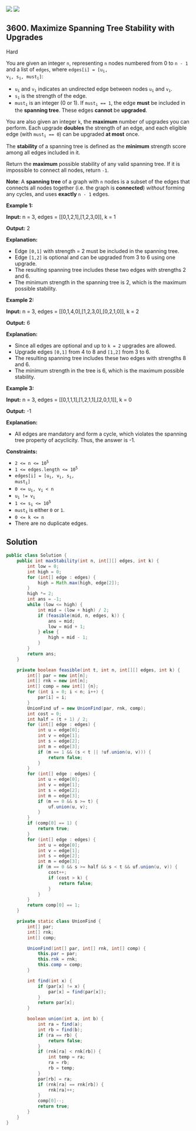 [![](https://img.shields.io/github/stars/javadev/LeetCode-in-Java?label=Stars&style=flat-square)](https://github.com/javadev/LeetCode-in-Java)
[![](https://img.shields.io/github/forks/javadev/LeetCode-in-Java?label=Fork%20me%20on%20GitHub%20&style=flat-square)](https://github.com/javadev/LeetCode-in-Java/fork)

## 3600\. Maximize Spanning Tree Stability with Upgrades

Hard

You are given an integer `n`, representing `n` nodes numbered from 0 to `n - 1` and a list of `edges`, where <code>edges[i] = [u<sub>i</sub>, v<sub>i</sub>, s<sub>i</sub>, must<sub>i</sub>]</code>:

*   <code>u<sub>i</sub></code> and <code>v<sub>i</sub></code> indicates an undirected edge between nodes <code>u<sub>i</sub></code> and <code>v<sub>i</sub></code>.
*   <code>s<sub>i</sub></code> is the strength of the edge.
*   <code>must<sub>i</sub></code> is an integer (0 or 1). If <code>must<sub>i</sub> == 1</code>, the edge **must** be included in the **spanning tree**. These edges **cannot** be **upgraded**.

You are also given an integer `k`, the **maximum** number of upgrades you can perform. Each upgrade **doubles** the strength of an edge, and each eligible edge (with <code>must<sub>i</sub> == 0</code>) can be upgraded **at most** once.

The **stability** of a spanning tree is defined as the **minimum** strength score among all edges included in it.

Return the **maximum** possible stability of any valid spanning tree. If it is impossible to connect all nodes, return `-1`.

**Note**: A **spanning tree** of a graph with `n` nodes is a subset of the edges that connects all nodes together (i.e. the graph is **connected**) _without_ forming any cycles, and uses **exactly** `n - 1` edges.

**Example 1:**

**Input:** n = 3, edges = \[\[0,1,2,1],[1,2,3,0]], k = 1

**Output:** 2

**Explanation:**

*   Edge `[0,1]` with strength = 2 must be included in the spanning tree.
*   Edge `[1,2]` is optional and can be upgraded from 3 to 6 using one upgrade.
*   The resulting spanning tree includes these two edges with strengths 2 and 6.
*   The minimum strength in the spanning tree is 2, which is the maximum possible stability.

**Example 2:**

**Input:** n = 3, edges = \[\[0,1,4,0],[1,2,3,0],[0,2,1,0]], k = 2

**Output:** 6

**Explanation:**

*   Since all edges are optional and up to `k = 2` upgrades are allowed.
*   Upgrade edges `[0,1]` from 4 to 8 and `[1,2]` from 3 to 6.
*   The resulting spanning tree includes these two edges with strengths 8 and 6.
*   The minimum strength in the tree is 6, which is the maximum possible stability.

**Example 3:**

**Input:** n = 3, edges = \[\[0,1,1,1],[1,2,1,1],[2,0,1,1]], k = 0

**Output:** \-1

**Explanation:**

*   All edges are mandatory and form a cycle, which violates the spanning tree property of acyclicity. Thus, the answer is -1.

**Constraints:**

*   <code>2 <= n <= 10<sup>5</sup></code>
*   <code>1 <= edges.length <= 10<sup>5</sup></code>
*   <code>edges[i] = [u<sub>i</sub>, v<sub>i</sub>, s<sub>i</sub>, must<sub>i</sub>]</code>
*   <code>0 <= u<sub>i</sub>, v<sub>i</sub> < n</code>
*   <code>u<sub>i</sub> != v<sub>i</sub></code>
*   <code>1 <= s<sub>i</sub> <= 10<sup>5</sup></code>
*   <code>must<sub>i</sub></code> is either `0` or `1`.
*   `0 <= k <= n`
*   There are no duplicate edges.

## Solution

```java
public class Solution {
    public int maxStability(int n, int[][] edges, int k) {
        int low = 0;
        int high = 0;
        for (int[] edge : edges) {
            high = Math.max(high, edge[2]);
        }
        high *= 2;
        int ans = -1;
        while (low <= high) {
            int mid = (low + high) / 2;
            if (feasible(mid, n, edges, k)) {
                ans = mid;
                low = mid + 1;
            } else {
                high = mid - 1;
            }
        }
        return ans;
    }

    private boolean feasible(int t, int n, int[][] edges, int k) {
        int[] par = new int[n];
        int[] rnk = new int[n];
        int[] comp = new int[] {n};
        for (int i = 0; i < n; i++) {
            par[i] = i;
        }
        UnionFind uf = new UnionFind(par, rnk, comp);
        int cost = 0;
        int half = (t + 1) / 2;
        for (int[] edge : edges) {
            int u = edge[0];
            int v = edge[1];
            int s = edge[2];
            int m = edge[3];
            if (m == 1 && (s < t || !uf.union(u, v))) {
                return false;
            }
        }
        for (int[] edge : edges) {
            int u = edge[0];
            int v = edge[1];
            int s = edge[2];
            int m = edge[3];
            if (m == 0 && s >= t) {
                uf.union(u, v);
            }
        }
        if (comp[0] == 1) {
            return true;
        }
        for (int[] edge : edges) {
            int u = edge[0];
            int v = edge[1];
            int s = edge[2];
            int m = edge[3];
            if (m == 0 && s >= half && s < t && uf.union(u, v)) {
                cost++;
                if (cost > k) {
                    return false;
                }
            }
        }
        return comp[0] == 1;
    }

    private static class UnionFind {
        int[] par;
        int[] rnk;
        int[] comp;

        UnionFind(int[] par, int[] rnk, int[] comp) {
            this.par = par;
            this.rnk = rnk;
            this.comp = comp;
        }

        int find(int x) {
            if (par[x] != x) {
                par[x] = find(par[x]);
            }
            return par[x];
        }

        boolean union(int a, int b) {
            int ra = find(a);
            int rb = find(b);
            if (ra == rb) {
                return false;
            }
            if (rnk[ra] < rnk[rb]) {
                int temp = ra;
                ra = rb;
                rb = temp;
            }
            par[rb] = ra;
            if (rnk[ra] == rnk[rb]) {
                rnk[ra]++;
            }
            comp[0]--;
            return true;
        }
    }
}
```